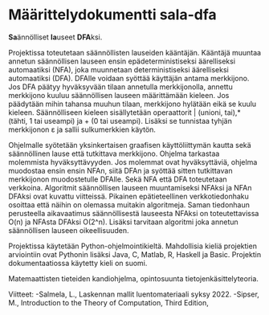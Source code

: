 # Määrittelydokumentti sala-dfa

**Sa**ännölliset **la**useet **DFA**ksi.

Projektissa toteutetaan säännöllisten lauseiden kääntäjän. Kääntäjä muuntaa annetun säännöllisen lauseen ensin epädeterministiseksi äärelliseksi automaatiksi (NFA), joka muunnetaan deterministiseksi äärelliseksi automaatiksi (DFA). DFAlle voidaan syöttää käyttäjän antama merkkijono. Jos DFA päätyy hyväksyvään tilaan annetulla merkkijonolla, annettu merkkijono kuuluu säännöllisen lauseen määrittämään kieleen. Jos päädytään mihin tahansa muuhun tilaan, merkkijono hylätään eikä se kuulu kieleen. Säännölliseen kieleen sisällytetään operaattorit | (unioni, tai),* (tähti, 1 tai useampi) ja + (0 tai useampi). Lisäksi se tunnistaa tyhjän merkkijonon ε ja sallii sulkumerkkien käytön.

Ohjelmalle syötetään yksinkertaisen graafisen käyttöliittymän kautta sekä säännöllinen lause että tutkittava merkkijono. Ohjelma tarkastaa molemmista hyväksyttävyyden. Jos molemmat ovat hyväksyttäviä, ohjelma muodostaa ensin ensin NFAn, siitä DFAn ja syöttää sitten tutkittavan merkkijonon muodostetulle DFAlle. Sekä NFA että DFA toteutetaan verkkoina. Algoritmit säännöllisen lauseen muuntamiseksi NFAksi ja NFAn DFAksi ovat kuvattu viitteissä. Pikainen epätieteellinen verkkotiedonhaku osoittaa että näihin on olemassa muitakin algoritmeja. Saman tiedonhaun perusteella aikavaatimus säännöllisestä lauseesta NFAksi on toteutettavissa O(n) ja NFAsta DFAksi O(2^n). Lisäksi tarvitaan algoritmi joka annetun säännöllisen lauseen oikeellisuuden. 

Projektissa käytetään Python-ohjelmointikieltä. Mahdollisia kieliä projektien arviointiin ovat Pythonin lisäksi Java, C, Matlab, R, Haskell ja Basic. Projektin dokumentaatiossa käytetty kieli on suomi.

Matemaattisten tieteiden kandiohjelma, opintosuunta tietojenkäsittelyteoria.

Viitteet:
-Salmela, L., Laskennan mallit luentomateriaali syksy 2022.
-Sipser, M., Introduction to the Theory of Computation, Third Edition,
